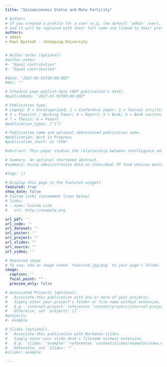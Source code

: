 ```yaml
---
title: "Socioeconomic Status and Male Fertility"

# Authors
# If you created a profile for a user (e.g. the default `admin` user), write the username (folder name) here
# and it will be replaced with their full name and linked to their profile.
authors:
- admin
- Paul Nystedt - Jönköping University


# Author notes (optional)
#author_notes:
#- "Equal contribution"
#- "Equal contribution"

#date: "2022-01-01T00:00:00Z"
#doi: ""

# Schedule page publish date (NOT publication's date).
#publishDate: "2017-01-01T00:00:00Z"

# Publication type.
# Legend: 0 = Uncategorized; 1 = Conference paper; 2 = Journal article;
# 3 = Preprint / Working Paper; 4 = Report; 5 = Book; 6 = Book section;
# 7 = Thesis; 8 = Patent
#publication_types: ["1"]

# Publication name and optional abbreviated publication name.
#publication: Work in Progress
#publication_short: In *ICW*

#abstract: This paper studies the relationship between intelligence and fraud victimization in the context of the Swedish Premium Pension (PP). The PP is a mandatory component of the Swedish public pension system that allows savers to choose from a veritable smorgasbord of several hundred funds managed by private pension fund companies. Six fund companies, which together had attracted 380,000 PP savers, were found to be not acting in their clients best interest and were thrown out of the system starting in 2016. Three of these companies and their managers were subject to criminal investigations, resulting in long prison sentences for bribery and fraud. Investors in these funds lost substantial amounts of money. Using administrative data on individual PP fund choices matched with military enlistment intelligence test scores, we find that intelligence is strongly, negatively and almost linearly associated with investing in any of these companies. Intelligence is also strongly positively associated with the probability of divesting from these firms after, but not before, the fraud has been publicly revealed. Thus, intelligence protects against being financially victimized and it is people of low intelligence that suffer the most, which will translate into widening socioeconomic gaps in retirement along lines of intelligence.

# Summary. An optional shortened abstract.
#summary: Using administrative data on individual PP fund choices matched with military enlistment intelligence test scores, we find that intelligence is strongly, negatively and almost linearly associated with investing in any of these companies. Intelligence is also strongly positively associated with the probability of divesting from these firms after, but not before, the fraud has been publicly revealed. Thus, intelligence protects against being financially victimized and it is people of low intelligence that suffer the most, which will translate into widening socioeconomic gaps in retirement along lines of intelligence.

#tags: []

# Display this page in the Featured widget?
featured: true
show_date: false
# Custom links (uncomment lines below)
# links:
# - name: Custom Link
#   url: http://example.org

url_pdf: ''
url_code: ''
url_dataset: ''
url_poster: ''
url_project: ''
url_slides: ''
url_source: ''
url_video: ''

# Featured image
# To use, add an image named `featured.jpg/png` to your page's folder.
image:
  caption: ''
  focal_point: ""
  preview_only: false

# Associated Projects (optional).
#   Associate this publication with one or more of your projects.
#   Simply enter your project's folder or file name without extension.
#   E.g. `internal-project` references `content/project/internal-project/index.md`.
#   Otherwise, set `projects: []`.
#projects:
#- example

# Slides (optional).
#   Associate this publication with Markdown slides.
#   Simply enter your slide deck's filename without extension.
#   E.g. `slides: "example"` references `content/slides/example/index.md`.
#   Otherwise, set `slides: ""`.
#slides: example

---
```

